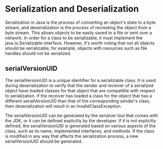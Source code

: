 # Serialization and Deserialization

Serialization in Java is the process of converting an object's state to a byte stream, and deserialization is the process of recreating the object from a byte stream. This allows objects to be easily saved to a file or sent over a network. In order for a class to be serializable, it must implement the java.io.Serializable interface. However, it's worth noting that not all objects should be serializable, for example, objects with resources such as file handles should not be serialized.

## serialVersionUID

The serialVersionUID is a unique identifier for a serializable class. It is used during deserialization to verify that the sender and receiver of a serialized object have loaded classes for that object that are compatible with respect to serialization. If the receiver has loaded a class for the object that has a different serialVersionUID than that of the corresponding sender's class, then deserialization will result in an InvalidClassException.

The serialVersionUID can be generated by the serialver tool that comes with the JDK, or it can be defined explicitly by the developer.
If it is not explicitly defined, the serialVersionUID is generated based on various aspects of the class, such as its name, implemented interfaces, and methods. If the class is modified in any way that affects the serialization process, a new serialVersionUID should be generated.